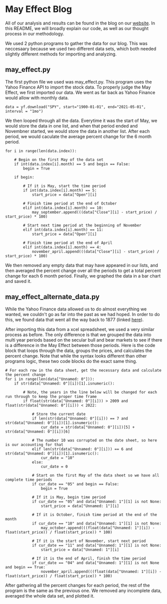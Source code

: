 # May Effect Blog 

All of our analysis and results can be found in the blog on our [website](https://extremistanresearch.com). In this README, we will broadly explain our code, as   well as our thought process in our methodology. 
  
We used 2 python programs to gather the data for our blog. This was neccesaary because we used two different data sets, which both needed slightly different       methods for importing and analyzing.


## may_effect.py

The first python file we used was may_effect.py. This program uses the Yahoo Finance API to import the stock data. To properly judge the May Effect, we first       imported our data. We went as far back as Yahoo Finance would allow with monthly data.
  
`data = yf.download("SPY", start="1900-01-01", end="2021-05-01", interval = "1mo")`
  
We then looped through all the data. Everytime it was the start of May, we would store the data in one list, and when that period ended and Novembner started, we would store the data in another list. After each period, we would caculate the average percent change for the 6 month period. 
```
for i in range(len(data.index)):

    # Begin on the first May of the data set
    if int(data.index[i].month) == 5 and begin == False:
        begin = True

    if begin:

        # If it is May, start the time period
        if int(data.index[i].month) == 5:
            start_price = data["Open"][i]

        # Finish time period at the end of October
        elif int(data.index[i].month) == 10:
            may_september.append(((data["Close"][i] - start_price) / start_price) * 100)

        # Start next time period at the beginning of November
        elif int(data.index[i].month) == 11:
            start_price = data["Open"][i]

        # Finish time period at the end of April
        elif int(data.index[i].month) == 4:
            november_april.append(((data["Close"][i] - start_price) / start_price) * 100)
```
We then removed any empty data that may have appeared in our lists, and then averaged the percent change over all the periods to get a total percent change for each 6 month period. Finally, we graphed the data in a bar chart and saved it.


## may_effect_alternate_data.py

While the Yahoo Finance data allowed us to do almost everything we wanted, we couldn't go as far into the past as we had hoped. In order to do this, we found data that went all the way back to 1877 (linked [here](http://www.econ.yale.edu/~shiller/data.htm)). 

After importing this data from a xcel spreadsheet, we used a very similar process as before. The only difference is that we grouped the data into multi year periods based on the secular bull and bear markets to see if there is a difference in the May Effect between those periods. Here is the code block that loops through the data, groups the prices, and calculates the percent change. Note that while the syntax looks different than other programs logic, these two code blocks do the exact same thing.
```
# For each row in the data sheet, get the necessary data and calculate the percent change
for i in range(len(data["Unnamed: 0"])):
    if str(data["Unnamed: 0"][i])[1].isnumeric():

        # Note, the years in the line below will be changed for each run through to keep the proper time frame
        if float(str(data["Unnamed: 0"][i])) > 2009 and float(str(data["Unnamed: 0"][i])) < 2022:

            # Store the current date
            if len(str(data["Unnamed: 0"][i])) == 7 and str(data["Unnamed: 0"][i])[1].isnumeric():
                cur_date = str(data["Unnamed: 0"][i])[5] + str(data["Unnamed: 0"][i])[6]

            # The number 10 was corrupted on the date sheet, so here is our accounting for that
            elif len(str(data["Unnamed: 0"][i])) == 6 and str(data["Unnamed: 0"][i])[1].isnumeric():
                cur_date = "10"
            else:
                cur_date = 0

            # Start on the first May of the data sheet so we have all complete time periods
            if cur_date == "05" and begin == False:
                begin = True

            # If it is May, begin time period
            if cur_date == "05" and data["Unnamed: 1"][1] is not None:
                start_price = data["Unnamed: 1"][i]

            # If it is October, finish time period at the end of the month
            if cur_date == "10" and data["Unnamed: 1"][1] is not None:
                may_october.append(((float(data["Unnamed: 1"][i]) - float(start_price)) / float(start_price)) * 100)

            # If it is the start of November, start next period
            if cur_date == "11" and data["Unnamed: 1"][1] is not None:
                start_price = data["Unnamed: 1"][i]

            # If it is the end of April, finish the time period
            if cur_date == "04" and data["Unnamed: 1"][1] is not None and begin == True:
                november_april.append(((float(data["Unnamed: 1"][i]) - float(start_price)) / float(start_price)) * 100)
```

After gathering all the percent changes for each period, the rest of the program is the same as the previous one. We removed any incomplete data, averaged the whole data set, and plotted it.

  



